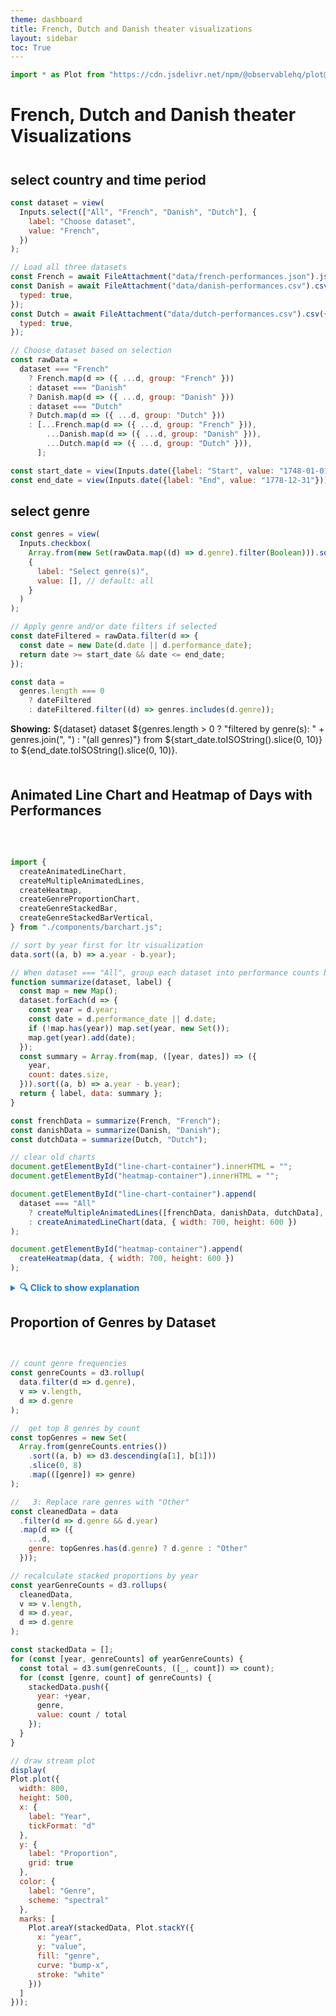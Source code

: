 ```yaml
---
theme: dashboard
title: French, Dutch and Danish theater visualizations
layout: sidebar
toc: True
---
```


```js
import * as Plot from "https://cdn.jsdelivr.net/npm/@observablehq/plot@0.6/+esm";
```

# French, Dutch and Danish theater Visualizations

<div style="margin-top: 8%;"></div>

## select country and time period

```js
const dataset = view(
  Inputs.select(["All", "French", "Danish", "Dutch"], {
    label: "Choose dataset",
    value: "French",
  })
);
```

```js
// Load all three datasets
const French = await FileAttachment("data/french-performances.json").json();
const Danish = await FileAttachment("data/danish-performances.csv").csv({
  typed: true,
});
const Dutch = await FileAttachment("data/dutch-performances.csv").csv({
  typed: true,
});
```


```js
// Choose dataset based on selection
const rawData =
  dataset === "French"
    ? French.map(d => ({ ...d, group: "French" }))
    : dataset === "Danish"
    ? Danish.map(d => ({ ...d, group: "Danish" }))
    : dataset === "Dutch"
    ? Dutch.map(d => ({ ...d, group: "Dutch" }))
    : [...French.map(d => ({ ...d, group: "French" })),
        ...Danish.map(d => ({ ...d, group: "Danish" })),
        ...Dutch.map(d => ({ ...d, group: "Dutch" })),
      ];
```

```js
const start_date = view(Inputs.date({label: "Start", value: "1748-01-01"}));
const end_date = view(Inputs.date({label: "End", value: "1778-12-31"}));
```

## select genre

```js
const genres = view(
  Inputs.checkbox(
    Array.from(new Set(rawData.map((d) => d.genre).filter(Boolean))).sort(),
    {
      label: "Select genre(s)",
      value: [], // default: all
    }
  )
);
```

```js
// Apply genre and/or date filters if selected
const dateFiltered = rawData.filter(d => {
  const date = new Date(d.date || d.performance_date);
  return date >= start_date && date <= end_date;
});

const data =
  genres.length === 0
    ? dateFiltered
    : dateFiltered.filter((d) => genres.includes(d.genre));

```


**Showing:** ${dataset} dataset
${genres.length > 0 ? "filtered by genre(s): " + genres.join(", ") : "(all genres)"}
from ${start_date.toISOString().slice(0, 10)} to ${end_date.toISOString().slice(0, 10)}.


<div style="margin-top: 10%;"></div>


## Animated Line Chart and Heatmap of Days with Performances

<div style="
  display: flex;
  flex-wrap: wrap;
  justify-content: center;
  gap: 2rem;
  max-width: 1500px;
  margin: auto;
">
  <div id="line-chart-container" style="flex: 1 1 500px; min-width: 450px;"></div>
  <div id="heatmap-container" style="flex: 1 1 500px; min-width: 450px;"></div>
</div>


```js
import {
  createAnimatedLineChart,
  createMultipleAnimatedLines,
  createHeatmap,
  createGenreProportionChart,
  createGenreStackedBar,
  createGenreStackedBarVertical,
} from "./components/barchart.js";

// sort by year first for ltr visualization
data.sort((a, b) => a.year - b.year);

// When dataset === "All", group each dataset into performance counts by year
function summarize(dataset, label) {
  const map = new Map();
  dataset.forEach(d => {
    const year = d.year;
    const date = d.performance_date || d.date;
    if (!map.has(year)) map.set(year, new Set());
    map.get(year).add(date);
  });
  const summary = Array.from(map, ([year, dates]) => ({
    year,
    count: dates.size,
  })).sort((a, b) => a.year - b.year);
  return { label, data: summary };
}

const frenchData = summarize(French, "French");
const danishData = summarize(Danish, "Danish");
const dutchData = summarize(Dutch, "Dutch");

// clear old charts
document.getElementById("line-chart-container").innerHTML = "";
document.getElementById("heatmap-container").innerHTML = "";

document.getElementById("line-chart-container").append(
  dataset === "All"
    ? createMultipleAnimatedLines([frenchData, danishData, dutchData], { width: 700, height: 600 })
    : createAnimatedLineChart(data, { width: 700, height: 600 })
);

document.getElementById("heatmap-container").append(
  createHeatmap(data, { width: 700, height: 600 })
);

```

<details>
  <summary style="cursor: pointer; font-weight: bold; color: #1c7ed6;">
    🔍 Click to show explanation
  </summary>
  <p>
    +INSERT CONTEXTUAL INFORMATION
  </p>
</details>

## Proportion of Genres by Dataset

<div style="margin-bottom: 2rem;"></div>

```js

// count genre frequencies
const genreCounts = d3.rollup(
  data.filter(d => d.genre),
  v => v.length,
  d => d.genre
);

//  get top 8 genres by count
const topGenres = new Set(
  Array.from(genreCounts.entries())
    .sort((a, b) => d3.descending(a[1], b[1]))
    .slice(0, 8)
    .map(([genre]) => genre)
);

//   3: Replace rare genres with "Other"
const cleanedData = data
  .filter(d => d.genre && d.year)
  .map(d => ({
    ...d,
    genre: topGenres.has(d.genre) ? d.genre : "Other"
  }));

// recalculate stacked proportions by year
const yearGenreCounts = d3.rollups(
  cleanedData,
  v => v.length,
  d => d.year,
  d => d.genre
);

const stackedData = [];
for (const [year, genreCounts] of yearGenreCounts) {
  const total = d3.sum(genreCounts, ([_, count]) => count);
  for (const [genre, count] of genreCounts) {
    stackedData.push({
      year: +year,
      genre,
      value: count / total
    });
  }
}

// draw stream plot
display(
Plot.plot({
  width: 800,
  height: 500,
  x: {
    label: "Year",
    tickFormat: "d"
  },
  y: {
    label: "Proportion",
    grid: true
  },
  color: {
    label: "Genre",
    scheme: "spectral"
  },
  marks: [
    Plot.areaY(stackedData, Plot.stackY({
      x: "year",
      y: "value",
      fill: "genre",
      curve: "bump-x",
      stroke: "white"
    }))
  ]
}));

```


<!-- spacing between charts -->
<div style="margin-top: 10%;"></div>
